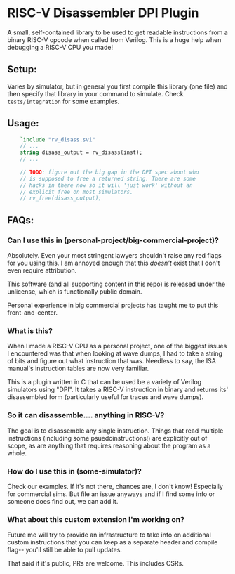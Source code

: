 RISC-V Disassembler DPI Plugin
=============================

A small, self-contained library to be used to get readable instructions from
a binary RISC-V opcode when called from Verilog. This is a huge help when
debugging a RISC-V CPU you made!

Setup:
------

Varies by simulator, but in general you first compile this library (one file)
and then specify that library in your command to simulate. Check `tests/integration`
for some examples.


Usage:
-----

```systemverilog
    `include "rv_disass.svi"
    // ...
    string disass_output = rv_disass(inst);
    // ...
    
    // TODO: figure out the big gap in the DPI spec about who
    // is supposed to free a returned string. There are some
    // hacks in there now so it will 'just work' without an
    // explicit free on most simulators.
    // rv_free(disass_output);

```


FAQs:
-----

### Can I use this in (personal-project/big-commercial-project)?

Absolutely. Even your most stringent lawyers shouldn't raise any red flags for
you using this. I am annoyed enough that this *doesn't* exist that I don't even
require attribution.

This software (and all supporting content in this repo) is released under the
unlicense, which is functionally public domain.

Personal experience in big commercial projects has taught me to put this
front-and-center.

### What is this?

When I made a RISC-V CPU as a personal project, one of the biggest issues
I encountered was that when looking at wave dumps, I had to take a string
of bits and figure out what instruction that was. Needless to say, the
ISA manual's instruction tables are now very familiar.

This is a plugin written in C that can be used be a variety of Verilog
simulators using "DPI". It takes a RISC-V instruction in binary and returns
its' disassembled form (particularly useful for traces and wave dumps).

### So it can disassemble.... anything in RISC-V?

The goal is to disassemble any single instruction. Things that read multiple
instructions (including some psuedoinstructions!) are explicitly out of scope,
as are anything that requires reasoning about the program as a whole.

### How do I use this in (some-simulator)?

Check our examples. If it's not there, chances are, I don't know! Especially for
commercial sims. But file an issue anyways and if I find some info or someone
does find out, we can add it.

### What about this custom extension I'm working on?

Future me will try to provide an infrastructure to take info on
additional custom instructions that you can keep as a separate header
and compile flag-- you'll still be able to pull updates.

That said if it's public, PRs are welcome. This includes CSRs.


